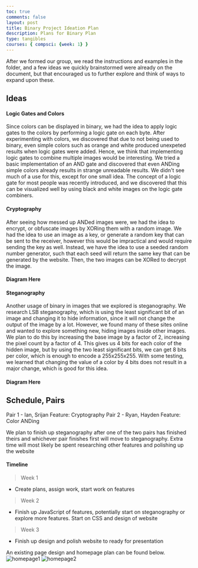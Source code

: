 ```yaml
---
toc: true
comments: false
layout: post
title: Binary Project Ideation Plan
description: Plans for Binary Plan
type: tangibles
courses: { compsci: {week: 1} }
---
```


After we formed our group, we read the instructions and examples in the folder, and a few ideas we quickly brainstormed were already on the document, but that encouraged us to further explore and think of ways to expand upon these. 

## Ideas

#### Logic Gates and Colors
Since colors can be displayed in binary, we had the idea to apply logic gates to the colors by performing a logic gate on each byte. After experimenting with colors, we discovered that due to not being used to binary, even simple colors such as orange and white produced unexpeted results when logic gates were added. Hence, we think that implementing logic gates to combine multiple images would be interesting. We tried a basic implementation of an AND gate and discovered that even ANDing simple colors already results in strange unreadable results. We didn't see much of a use for this, except for one small idea. The concept of a logic gate for most people was recently introduced, and we discovered that this can be visualized well by using black and white images on the logic gate combiners.

#### Cryptography
After seeing how messed up ANDed images were, we had the idea to encrypt, or obfuscate images by XORing them with a random image. We had the idea to use an image as a key, or generate a random key that can be sent to the receiver, however this would be impractical and would require sending the key as well. Instead, we have the idea to use a seeded random number generator, such that each seed will return the same key that can be generated by the website. Then, the two images can be XORed to decrypt the image.

#### Diagram Here

#### Steganography
Another usage of binary in images that we explored is steganography. We research LSB steganography, which is using the least significant bit of an image and changing it to hide information, since it will not change the output of the image by a lot. However, we found many of these sites online and wanted to explore something new, hiding images inside other images. We plan to do this by increasing the base image by a factor of 2, increasing the pixel count by a factor of 4. This gives us 4 bits for each color of the hidden image, but by using the two least significant bits, we can get 8 bits per color, which is enough to encode a 255x255x255. With some testing, we learned that changing the value of a color by 4 bits does not result in a major change, which is good for this idea.

#### Diagram Here

## Schedule, Pairs
Pair 1 - Ian, Srijan
Feature: Cryptography
Pair 2 - Ryan, Hayden
Feature: Color ANDing

We plan to finish up steganography after one of the two pairs has finished theirs and whichever pair finishes first will move to steganography. Extra time will most likely be spent researching other features and polishing up the website

#### Timeline
> Week 1
 - Create plans, assign work, start work on features

> Week 2
 - Finish up JavaScript of features, potentially start on steganography or explore more features. Start on CSS and design of website

> Week 3
 - Finish up design and polish website to ready for presentation

An existing page design and homepage plan can be found below.
![homepage1](../../../images/homepage1.png)
![homepage2](../../../images/homepage2.png)